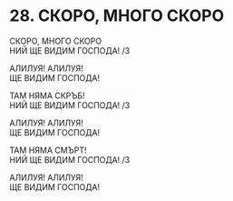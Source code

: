 # 28. СКОРО, МНОГО СКОРО  
  
СКОРО, МНОГО СКОРО  
НИЙ ЩЕ ВИДИМ ГОСПОДА! /3  
  
АЛИЛУЯ! АЛИЛУЯ!  
ЩЕ ВИДИМ ГОСПОДА!  
  
ТАМ НЯМА СКРЪБ!  
НИЙ ЩЕ ВИДИМ ГОСПОДА! /3  
  
АЛИЛУЯ! АЛИЛУЯ!  
ЩЕ ВИДИМ ГОСПОДА!  
  
ТАМ НЯМА СМЪРТ!  
НИЙ ЩЕ ВИДИМ ГОСПОДА! /3  
  
АЛИЛУЯ! АЛИЛУЯ!  
ЩЕ ВИДИМ ГОСПОДА!  
  